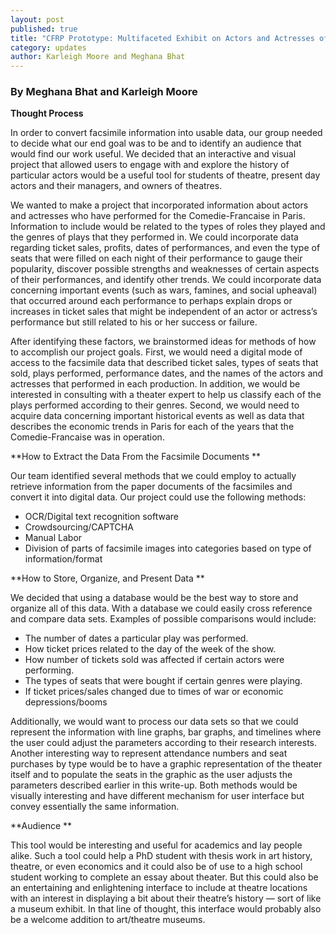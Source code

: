 ```yaml
---
layout: post
published: true
title: "CFRP Prototype: Multifaceted Exhibit on Actors and Actresses of the Comedie-Francaise  "
category: updates
author: Karleigh Moore and Meghana Bhat
---
```


### By Meghana Bhat and Karleigh Moore

**Thought Process**

In order to convert facsimile information into usable data, our group needed to decide what our end goal was to be and to identify an audience that would find our work useful. We decided that an interactive and visual project that allowed users to engage with and explore the history of particular actors would be a useful tool for students of theatre, present day actors and their managers, and owners of theatres. 

We wanted to make a project that incorporated information about actors and actresses who have performed for the Comedie-Francaise in Paris. Information to include would be related to the types of roles they played and the genres of plays that they performed in. We could incorporate data regarding ticket sales, profits, dates of performances, and even the type of seats that were filled on each night of their performance to gauge their popularity, discover possible strengths and weaknesses of certain aspects of their performances, and identify other trends. We could incorporate data concerning important events (such as wars, famines, and social upheaval) that occurred around each performance to perhaps explain drops or increases in ticket sales that might be independent of an actor or actress’s performance but still related to his or her success or failure. 

After identifying these factors, we brainstormed ideas for methods of how to accomplish our project goals. First, we would need a digital mode of access to the facsimile data that described ticket sales, types of seats that sold, plays performed, performance dates, and the names of the actors and actresses that performed in each production. In addition, we would be interested in consulting with a theater expert to help us classify each of the plays performed according to their genres. Second, we would need to acquire data concerning important historical events as well as data that describes the economic trends in Paris for each of the years that the Comedie-Francaise was in operation. 

**How to Extract the Data From the Facsimile Documents
**

Our team identified several methods that we could employ to actually retrieve information from the paper documents of the facsimiles and convert it into digital data. Our project could use the following methods:

- OCR/Digital text recognition software
- Crowdsourcing/CAPTCHA 
- Manual Labor
- Division of parts of facsimile images into categories based on type of information/format 


**How to Store, Organize, and Present Data
**

We decided that using a database would be the best way to store and organize all of this data. With a database we could easily cross reference and compare data sets. Examples of possible comparisons would include:

- The number of dates a particular play was performed.
- How ticket prices related to the day of the week of the show. 
- How number of tickets sold was affected if certain actors were performing.
- The types of seats that were bought if certain genres were playing. 
- If ticket prices/sales changed due to times of war or economic depressions/booms

Additionally, we would want to process our data sets so that we could represent the information with line graphs, bar graphs, and timelines where the user could adjust the parameters according to their research interests. Another interesting way to represent attendance numbers and seat purchases by type would be to have a graphic representation of the theater itself and to populate the seats in the graphic as the user adjusts the parameters described earlier in this write-up. Both methods would be visually interesting and have different mechanism for user interface but convey essentially the same information. 

**Audience
**

This tool would be interesting and useful for academics and lay people alike. Such a tool could help a PhD student with thesis work in art history, theatre, or even economics and it could also be of use to a high school student working to complete an essay about theater. But this could also be an entertaining and enlightening interface to include at theatre locations with an interest in displaying a bit about their theatre’s history — sort of like a museum exhibit. In that line of thought, this interface would probably also be a welcome addition to art/theatre museums. 
